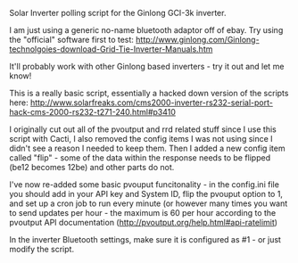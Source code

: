 Solar Inverter polling script for the Ginlong GCI-3k inverter. 

I am just using a generic no-name bluetooth adaptor off of ebay. Try using the "official" software first to test: http://www.ginlong.com/Ginlong-technolgoies-download-Grid-Tie-Inverter-Manuals.htm

It'll probably work with other Ginlong based inverters - try it out and let me know!

This is a really basic script, essentially a hacked down version of the scripts here: http://www.solarfreaks.com/cms2000-inverter-rs232-serial-port-hack-cms-2000-rs232-t271-240.html#p3410

I originally cut out all of the pvoutput and rrd related stuff since I use this script with Cacti, I also removed the config items I was not using since I didn't see a reason I needed to keep them. Then I added a new config item called "flip" - some of the data within the response needs to be flipped (be12 becomes 12be) and other parts do not.

I've now re-added some basic pvouput funcitonality - in the config.ini file you should add in your API key and System ID, flip the pvouput option to 1, and set up a cron job to run every minute (or however many times you want to send updates per hour - the maximum is 60 per hour according to the pvoutput API documentation (http://pvoutput.org/help.html#api-ratelimit)

In the inverter Bluetooth settings, make sure it is configured as #1 - or just modify the script.
